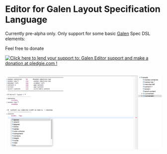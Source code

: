 Editor for Galen Layout Specification Language
============


Currently pre-alpha only. Only support for some basic [Galen](http://galenframework.com) Spec DSL elements:

Feel free to donate

<a href='https://pledgie.com/campaigns/27462'><img alt='Click here to lend your support to: Galen Editor support  and make a donation at pledgie.com !' src='https://pledgie.com/campaigns/27462.png?skin_name=chrome' border='0' ></a>
<a target="_blank" href="https://www.paypal.com/cgi-bin/webscr?cmd=_s-xclick&hosted_button_id=PACSWWSUMFATA">
<img alt="" border="0" src="https://www.paypalobjects.com/de_DE/DE/i/btn/btn_donateCC_LG.gif"/>
</img></a>


![Screenshot](docs/screenshots/galen_editor_eclipse.png) 
